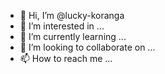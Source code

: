 - 👋 Hi, I’m @lucky-koranga
- 👀 I’m interested in ...
- 🌱 I’m currently learning ...
- 💞️ I’m looking to collaborate on ...
- 📫 How to reach me ...

<!---
lucky-koranga/lucky-koranga is a ✨ special ✨ repository because its `README.md` (this file) appears on your GitHub profile.
You can click the Preview link to take a look at your changes.
--->
